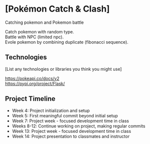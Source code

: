 # [Pokémon Catch & Clash]
Catching pokemon and Pokemon battle

Catch pokemon with random type.  
Battle with NPC (limited npc).  
Evole pokemon by combining duplicate (fibonacci sequence).

## Technologies
[List any technologies or libraries you think you might use]

https://pokeapi.co/docs/v2  
https://pypi.org/project/Flask/


## Project Timeline
- Week 4: Project initialization and setup
- Week 5: First meaningful commit beyond initial setup
- Week 7: Project week - focused development time in class
- Weeks 8-12: Continue working on project, making regular commits
- Week 13: Project week - focused development time in class
- Week 14: Project presentation to classmates and instructor